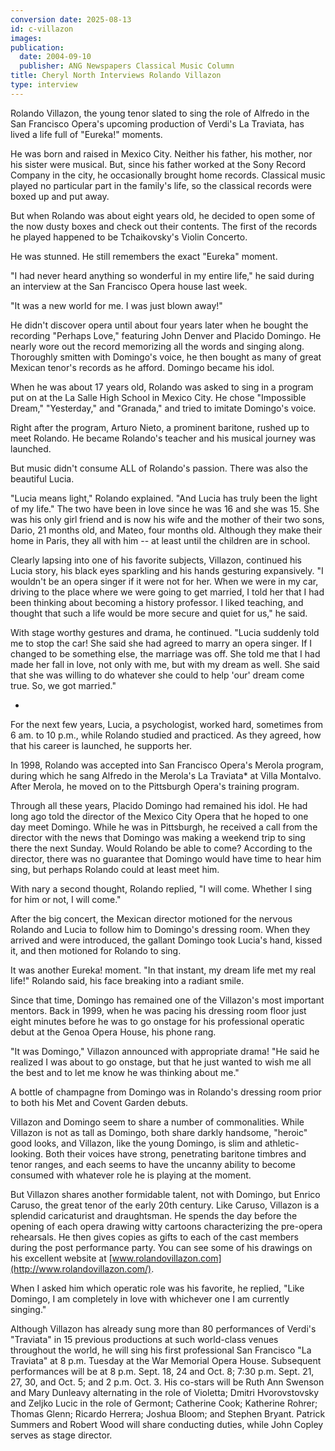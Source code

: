 ```yaml
---
conversion date: 2025-08-13
id: c-villazon
images:
publication:
  date: 2004-09-10
  publisher: ANG Newspapers Classical Music Column
title: Cheryl North Interviews Rolando Villazon
type: interview
---
```


Rolando Villazon, the young tenor slated to sing the role of Alfredo in the San Francisco Opera's upcoming production of Verdi's La Traviata, has lived a life full of "Eureka!" moments.

He was born and raised in Mexico City. Neither his father, his mother, nor his sister were musical. But, since his father worked at the Sony Record Company in the city, he occasionally brought home records. Classical music played no particular part in the family's life, so the classical records were boxed up and put away.

But when Rolando was about eight years old, he decided to open some of the now dusty boxes and check out their contents. The first of the records he played happened to be Tchaikovsky's Violin Concerto.

He was stunned. He still remembers the exact "Eureka" moment.

"I had never heard anything so wonderful in my entire life," he said during an interview at the San Francisco Opera house last week.

"It was a new world for me. I was just blown away!"

He didn't discover opera until about four years later when he bought the recording "Perhaps Love," featuring John Denver and Placido Domingo. He nearly wore out the record memorizing all the words and singing along. Thoroughly smitten with Domingo's voice, he then bought as many of great Mexican tenor's records as he afford. Domingo became his idol.

When he was about 17 years old, Rolando was asked to sing in a program put on at the La Salle High School in Mexico City. He chose "Impossible Dream," "Yesterday," and "Granada," and tried to imitate Domingo's voice.

Right after the program, Arturo Nieto, a prominent baritone, rushed up to meet Rolando. He became Rolando's teacher and his musical journey was launched.

But music didn't consume ALL of Rolando's passion. There was also the beautiful Lucia.

"Lucia means light," Rolando explained. "And Lucia has truly been the light of my life." The two have been in love since he was 16 and she was 15. She was his only girl friend and is now his wife and the mother of their two sons, Dario, 21 months old, and Mateo, four months old. Although they make their home in Paris, they all with him -- at least until the children are in school.

Clearly lapsing into one of his favorite subjects, Villazon, continued his Lucia story, his black eyes sparkling and his hands gesturing expansively. "I wouldn't be an opera singer if it were not for her. When we were in my car, driving to the place where we were going to get married, I told her that I had been thinking about becoming a history professor. I liked teaching, and thought that such a life would be more secure and quiet for us," he said.

With stage worthy gestures and drama, he continued. "Lucia suddenly told me to stop the car! She said she had agreed to marry an opera singer. If I changed to be something else, the marriage was off. She told me that I had made her fall in love, not only with me, but with my dream as well. She said that she was willing to do whatever she could to help 'our' dream come true. So, we got married."

-

For the next few years, Lucia, a psychologist, worked hard, sometimes from 6 am. to 10 p.m., while Rolando studied and practiced. As they agreed, how that his career is launched, he supports her.

In 1998, Rolando was accepted into San Francisco Opera's Merola program, during which he sang Alfredo in the Merola's La Traviata\* at Villa Montalvo. After Merola, he moved on to the Pittsburgh Opera's training program.

Through all these years, Placido Domingo had remained his idol. He had long ago told the director of the Mexico City Opera that he hoped to one day meet Domingo. While he was in Pittsburgh, he received a call from the director with the news that Domingo was making a weekend trip to sing there the next Sunday. Would Rolando be able to come? According to the director, there was no guarantee that Domingo would have time to hear him sing, but perhaps Rolando could at least meet him.

With nary a second thought, Rolando replied, "I will come. Whether I sing for him or not, I will come."

After the big concert, the Mexican director motioned for the nervous Rolando and Lucia to follow him to Domingo's dressing room. When they arrived and were introduced, the gallant Domingo took Lucia's hand, kissed it, and then motioned for Rolando to sing.

It was another Eureka! moment. "In that instant, my dream life met my real life!" Rolando said, his face breaking into a radiant smile.

Since that time, Domingo has remained one of the Villazon's most important mentors. Back in 1999, when he was pacing his dressing room floor just eight minutes before he was to go onstage for his professional operatic debut at the Genoa Opera House, his phone rang.

"It was Domingo," Villazon announced with appropriate drama! "He said he realized I was about to go onstage, but that he just wanted to wish me all the best and to let me know he was thinking about me."

A bottle of champagne from Domingo was in Rolando's dressing room prior to both his Met and Covent Garden debuts.

Villazon and Domingo seem to share a number of commonalities. While Villazon is not as tall as Domingo, both share darkly handsome, "heroic" good looks, and Villazon, like the young Domingo, is slim and athletic-looking. Both their voices have strong, penetrating baritone timbres and tenor ranges, and each seems to have the uncanny ability to become consumed with whatever role he is playing at the moment.

But Villazon shares another formidable talent, not with Domingo, but Enrico Caruso, the great tenor of the early 20th century. Like Caruso, Villazon is a splendid caricaturist and draughtsman. He spends the day before the opening of each opera drawing witty cartoons characterizing the pre-opera rehearsals. He then gives copies as gifts to each of the cast members during the post performance party. You can see some of his drawings on his excellent website at [www.rolandovillazon.com](http://www.rolandovillazon.com/).

When I asked him which operatic role was his favorite, he replied, "Like Domingo, I am completely in love with whichever one I am currently singing."

Although Villazon has already sung more than 80 performances of Verdi's "Traviata" in 15 previous productions at such world-class venues throughout the world, he will sing his first professional San Francisco "La Traviata" at 8 p.m. Tuesday at the War Memorial Opera House. Subsequent performances will be at 8 p.m. Sept. 18, 24 and Oct. 8; 7:30 p.m. Sept. 21, 27, 30, and Oct. 5; and 2 p.m. Oct. 3. His co-stars will be Ruth Ann Swenson and Mary Dunleavy alternating in the role of Violetta; Dmitri Hvorovstovsky and Zeljko Lucic in the role of Germont; Catherine Cook; Katherine Rohrer; Thomas Glenn; Ricardo Herrera; Joshua Bloom; and Stephen Bryant. Patrick Summers and Robert Wood will share conducting duties, while John Copley serves as stage director.
